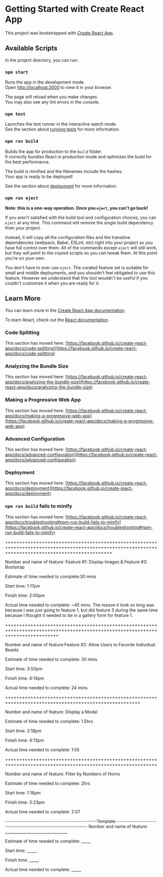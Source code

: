 # Getting Started with Create React App

This project was bootstrapped with [Create React App](https://github.com/facebook/create-react-app).

## Available Scripts

In the project directory, you can run:

### `npm start`

Runs the app in the development mode.\
Open [http://localhost:3000](http://localhost:3000) to view it in your browser.

The page will reload when you make changes.\
You may also see any lint errors in the console.

### `npm test`

Launches the test runner in the interactive watch mode.\
See the section about [running tests](https://facebook.github.io/create-react-app/docs/running-tests) for more information.

### `npm run build`

Builds the app for production to the `build` folder.\
It correctly bundles React in production mode and optimizes the build for the best performance.

The build is minified and the filenames include the hashes.\
Your app is ready to be deployed!

See the section about [deployment](https://facebook.github.io/create-react-app/docs/deployment) for more information.

### `npm run eject`

**Note: this is a one-way operation. Once you `eject`, you can't go back!**

If you aren't satisfied with the build tool and configuration choices, you can `eject` at any time. This command will remove the single build dependency from your project.

Instead, it will copy all the configuration files and the transitive dependencies (webpack, Babel, ESLint, etc) right into your project so you have full control over them. All of the commands except `eject` will still work, but they will point to the copied scripts so you can tweak them. At this point you're on your own.

You don't have to ever use `eject`. The curated feature set is suitable for small and middle deployments, and you shouldn't feel obligated to use this feature. However we understand that this tool wouldn't be useful if you couldn't customize it when you are ready for it.

## Learn More

You can learn more in the [Create React App documentation](https://facebook.github.io/create-react-app/docs/getting-started).

To learn React, check out the [React documentation](https://reactjs.org/).

### Code Splitting

This section has moved here: [https://facebook.github.io/create-react-app/docs/code-splitting](https://facebook.github.io/create-react-app/docs/code-splitting)

### Analyzing the Bundle Size

This section has moved here: [https://facebook.github.io/create-react-app/docs/analyzing-the-bundle-size](https://facebook.github.io/create-react-app/docs/analyzing-the-bundle-size)

### Making a Progressive Web App

This section has moved here: [https://facebook.github.io/create-react-app/docs/making-a-progressive-web-app](https://facebook.github.io/create-react-app/docs/making-a-progressive-web-app)

### Advanced Configuration

This section has moved here: [https://facebook.github.io/create-react-app/docs/advanced-configuration](https://facebook.github.io/create-react-app/docs/advanced-configuration)

### Deployment

This section has moved here: [https://facebook.github.io/create-react-app/docs/deployment](https://facebook.github.io/create-react-app/docs/deployment)

### `npm run build` fails to minify

This section has moved here: [https://facebook.github.io/create-react-app/docs/troubleshooting#npm-run-build-fails-to-minify](https://facebook.github.io/create-react-app/docs/troubleshooting#npm-run-build-fails-to-minify)

++++++++++++++++++++++++++++++++++++++++++++++++++++++++++++++++++++++++++++++++++++++++++++++++++++++++++++++++++++++++++++++++++++++++++++++++++

Number and name of feature: Feature #1: Display Images & Feature #3: Bootstrap

Estimate of time needed to complete:30 mins

Start time: 1:17pm

Finish time: 2:00pm

Actual time needed to complete: ~45 mins. The reason it took so long was because I was just going to feature 1, but did feature 3 during the same time because I thought it needed to be in a gallery form for feature 1.

+++++++++++++++++++++++++++++++++++++++++++++++++++++++++++++++++++++++++++++++++++++++++++++++++++++++++++++++++++++++++++++++

Number and name of feature:Feature #2: Allow Users to Favorite Individual Beasts

Estimate of time needed to complete: 30 mins

Start time: 3:50pm

Finish time: 4:14pm

Actual time needed to complete: 24 mins


++++++++++++++++++++++++++++++++++++++++++++++++++++++++++++++++++++++++++++++++++++++++++++++++++++++

Number and name of feature:  Display a Modal

Estimate of time needed to complete: 1.5hrs

Start time: 2:18pm

Finish time: 4:13pm

Actual time needed to complete: 1:55 


++++++++++++++++++++++++++++++++++++++++++++++++++++++++++++++++++++++++++++++++++++++++++++++++++++++++++++


Number and name of feature: Filter by Numbers of Horns

Estimate of time needed to complete: 2hrs

Start time: 1:16pm

Finish time: 3:23pm

Actual time needed to complete: 2:07 



-----------------------------------------------Template---------------------------------------------------------------
Number and name of feature: ________________________________

Estimate of time needed to complete: _____

Start time: _____

Finish time: _____

Actual time needed to complete: _____
